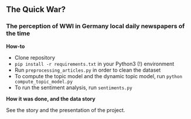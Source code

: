 ## The Quick War? 
### The perception of WWI in Germany local daily newspapers of the time

**How-to**
- Clone repository
- ` pip install -r requirements.txt ` in your Python3 (!) environment
- Run `preprocessing_articles.py` in order to clean the dataset
- To compute the topic model and the dynamic topic model, run `python compute_topic_model.py`
- To run the sentiment analysis, run `sentiments.py`

**How it was done, and the data story**

See the story and the presentation of the project.